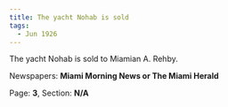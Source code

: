 ```yaml
---  
title: The yacht Nohab is sold  
tags:  
  - Jun 1926  
---  
```

  
The yacht Nohab is sold to Miamian A. Rehby.  
  
Newspapers: **Miami Morning News or The Miami Herald**  
  
Page: **3**, Section: **N/A** 
